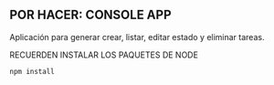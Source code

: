 ## POR HACER: CONSOLE APP

Aplicación para generar crear, listar, editar estado y eliminar tareas.

RECUERDEN INSTALAR LOS PAQUETES DE NODE

````````````
npm install
````````````